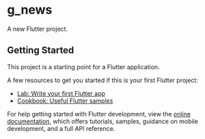 # g_news

A new Flutter project.

## Getting Started

This project is a starting point for a Flutter application.

A few resources to get you started if this is your first Flutter project:

- [Lab: Write your first Flutter app](https://docs.flutter.dev/get-started/codelab)
- [Cookbook: Useful Flutter samples](https://docs.flutter.dev/cookbook)
<tag src="screenshots/Screenshot_2023-06-11-22-36-59-07_422d98d6f3a03f6d19971fba0230a338.jpg">

For help getting started with Flutter development, view the
[online documentation](https://docs.flutter.dev/), which offers tutorials,
samples, guidance on mobile development, and a full API reference.
